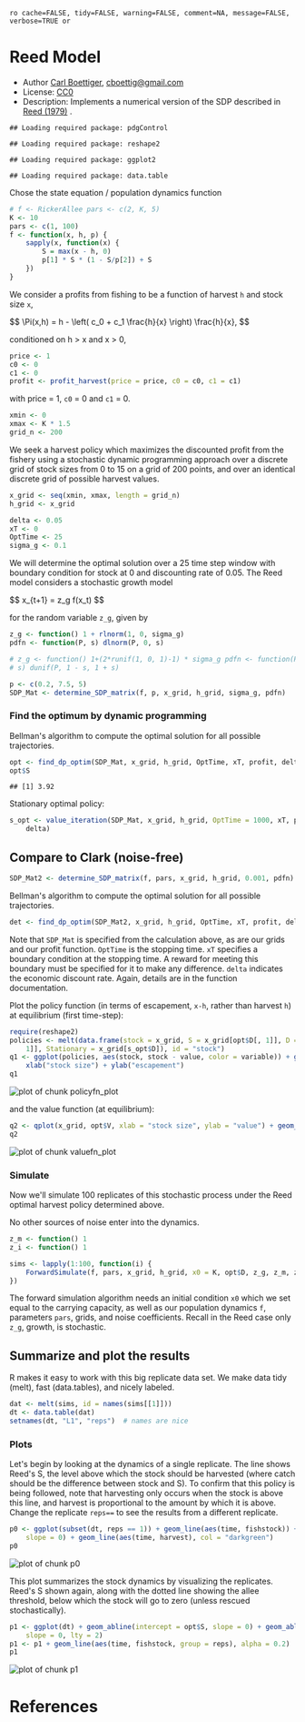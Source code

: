 `ro cache=FALSE, tidy=FALSE, warning=FALSE, comment=NA, message=FALSE, verbose=TRUE or`




# Reed Model

 * Author [Carl Boettiger](http://carlboettiger.info), <cboettig@gmail.com>
 * License: [CC0](http://creativecommons.org/publicdomain/zero/1.0/)
 * Description:  Implements a numerical version of the SDP described in <a href="http://dx.doi.org/10.1016/0095-0696(79)90014-7">Reed (1979)</a> .


```
## Loading required package: pdgControl
```

```
## Loading required package: reshape2
```

```
## Loading required package: ggplot2
```

```
## Loading required package: data.table
```



Chose the state equation / population dynamics function


```r
# f <- RickerAllee pars <- c(2, K, 5)
K <- 10
pars <- c(1, 100)
f <- function(x, h, p) {
    sapply(x, function(x) {
        S = max(x - h, 0)
        p[1] * S * (1 - S/p[2]) + S
    })
}
```


We consider a profits from fishing to be a function of harvest `h` and stock size `x`,  

<div> $$ \Pi(x,h) = h - \left( c_0  + c_1 \frac{h}{x} \right) \frac{h}{x}, $$ </div> 


conditioned on h > x and x > 0,


```r
price <- 1
c0 <- 0
c1 <- 0
profit <- profit_harvest(price = price, c0 = c0, c1 = c1)
```


with price = 1, `c0` = 0 and `c1` = 0. 



```r
xmin <- 0
xmax <- K * 1.5
grid_n <- 200
```


We seek a harvest policy which maximizes the discounted profit from the fishery using a stochastic dynamic programming approach over a discrete grid of stock sizes from 0 to 15 on a grid of 200 points, and over an identical discrete grid of possible harvest values.  



```r
x_grid <- seq(xmin, xmax, length = grid_n)
h_grid <- x_grid
```




```r
delta <- 0.05
xT <- 0
OptTime <- 25
sigma_g <- 0.1
```


We will determine the optimal solution over a 25 time step window with boundary condition for stock at 0 and discounting rate of 0.05.  The Reed model considers a stochastic growth model 

<div> $$ x_{t+1} = z_g f(x_t) $$ </div> 

for the random variable `z_g`, given by 


```r
z_g <- function() 1 + rlnorm(1, 0, sigma_g)
pdfn <- function(P, s) dlnorm(P, 0, s)

# z_g <- function() 1+(2*runif(1, 0, 1)-1) * sigma_g pdfn <- function(P,
# s) dunif(P, 1 - s, 1 + s)
```






```r
p <- c(0.2, 7.5, 5)
SDP_Mat <- determine_SDP_matrix(f, p, x_grid, h_grid, sigma_g, pdfn)
```


### Find the optimum by dynamic programming

Bellman's algorithm to compute the optimal solution for all possible trajectories.


```r
opt <- find_dp_optim(SDP_Mat, x_grid, h_grid, OptTime, xT, profit, delta, reward = 0)
opt$S
```

```
## [1] 3.92
```




Stationary optimal policy:  


```r
s_opt <- value_iteration(SDP_Mat, x_grid, h_grid, OptTime = 1000, xT, profit, 
    delta)
```



## Compare to Clark (noise-free)


```r
SDP_Mat2 <- determine_SDP_matrix(f, pars, x_grid, h_grid, 0.001, pdfn)
```


Bellman's algorithm to compute the optimal solution for all possible trajectories.


```r
det <- find_dp_optim(SDP_Mat2, x_grid, h_grid, OptTime, xT, profit, delta, reward = 0)
```




Note that `SDP_Mat` is specified from the calculation above, as are our grids and our profit function. `OptTime` is the stopping time.  `xT` specifies a boundary condition at the stopping time. A reward for meeting this boundary must be specified for it to make any difference.  `delta` indicates the economic discount rate. Again, details are in the function documentation.   


Plot the policy function (in terms of escapement, `x-h`, rather than harvest `h`) at equilibrium (first time-step):


```r
require(reshape2)
policies <- melt(data.frame(stock = x_grid, S = x_grid[opt$D[, 1]], D = x_grid[det$D[, 
    1]], Stationary = x_grid[s_opt$D]), id = "stock")
q1 <- ggplot(policies, aes(stock, stock - value, color = variable)) + geom_point(alpha = 0.5) + 
    xlab("stock size") + ylab("escapement")
q1
```

![plot of chunk policyfn_plot](http://farm6.staticflickr.com/5487/12184301433_ba7dd27a26_o.png) 


and the value function (at equilibrium):


```r
q2 <- qplot(x_grid, opt$V, xlab = "stock size", ylab = "value") + geom_vline(xintercept = opt$S)
q2
```

![plot of chunk valuefn_plot](http://farm3.staticflickr.com/2846/12184487584_b59f73142a_o.png) 






### Simulate 
Now we'll simulate 100 replicates of this stochastic process under the Reed optimal harvest policy determined above.

No other sources of noise enter into the dynamics.  


```r
z_m <- function() 1
z_i <- function() 1
```




```r
sims <- lapply(1:100, function(i) {
    ForwardSimulate(f, pars, x_grid, h_grid, x0 = K, opt$D, z_g, z_m, z_i)
})
```


The forward simulation algorithm needs an initial condition `x0` which we set equal to the carrying capacity, as well as our population dynamics `f`, parameters `pars`, grids, and noise coefficients.  Recall in the Reed case only `z_g`, growth, is stochastic.  


## Summarize and plot the results                                                   

R makes it easy to work with this big replicate data set.  We make data tidy (melt), fast (data.tables), and nicely labeled.


```r
dat <- melt(sims, id = names(sims[[1]]))
dt <- data.table(dat)
setnames(dt, "L1", "reps")  # names are nice
```


### Plots 

Let's begin by looking at the dynamics of a single replicate. The line shows Reed's S, the level above which the stock should be harvested (where catch should be the difference between stock and S).  To confirm that this policy is being followed, note that harvesting only occurs when the stock is above this line, and harvest is proportional to the amount by which it is above.  Change the replicate `reps==` to see the results from a different replicate.  


```r
p0 <- ggplot(subset(dt, reps == 1)) + geom_line(aes(time, fishstock)) + geom_abline(intercept = opt$S, 
    slope = 0) + geom_line(aes(time, harvest), col = "darkgreen")
p0
```

![plot of chunk p0](http://farm3.staticflickr.com/2822/12184303073_38f46df941_o.png) 



This plot summarizes the stock dynamics by visualizing the replicates. Reed's S shown again, along with the dotted line showing the allee threshold, below which the stock will go to zero (unless rescued stochastically). 


```r
p1 <- ggplot(dt) + geom_abline(intercept = opt$S, slope = 0) + geom_abline(intercept = xT, 
    slope = 0, lty = 2)
p1 <- p1 + geom_line(aes(time, fishstock, group = reps), alpha = 0.2)
p1
```

![plot of chunk p1](http://farm8.staticflickr.com/7314/12184691746_9d9e3c9ef2_o.png) 



# References






